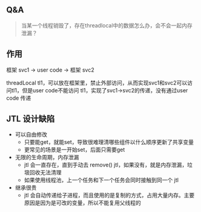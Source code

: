 
## Q&A

> 当某一个线程销毁了，存在threadlocal中的数据怎么办，会不会一起内存泄漏？


## 作用

框架 svc1 -> user code -> 框架 svc2

threadLocal tl1，可以放在框架里，禁止外部访问，从而实现svc1和svc2可以访问tl1，但是user code不能访问 tl1，实现了svc1->svc2的传递，没有通过user code 传递

## JTL 设计缺陷

- 可以自由修改
  - 只要能get，就能set，导致很难理清哪些组件以什么顺序更新了共享变量
  - 更常见的场景是一开始set，后面只需要get
- 无限的生命周期，内存泄漏
  - jtl 会一直存在，直到手动去 remove() jtl，如果没有，就是内存泄漏，垃圾回收无法清理
  - 如果使用线程池，上一个任务和下一个任务会同时接触到同一个 jtl
- 继承很贵
  - jtl 会自动传递给子进程，而且使用的是复制的方式，占用大量内存。主要原因是因为是可改的变量，所以不能复用父线程的

